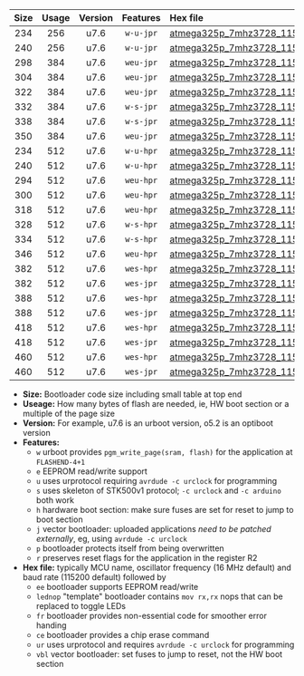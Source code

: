 |Size|Usage|Version|Features|Hex file|
|:-:|:-:|:-:|:-:|:--|
|234|256|u7.6|`w-u-jpr`|[atmega325p_7mhz3728_115200bps_ur_vbl.hex](https://raw.githubusercontent.com/stefanrueger/urboot/main/atmega325p_7mhz3728_115200bps_ur_vbl.hex)|
|240|256|u7.6|`w-u-jpr`|[atmega325p_7mhz3728_115200bps_lednop_ur_vbl.hex](https://raw.githubusercontent.com/stefanrueger/urboot/main/atmega325p_7mhz3728_115200bps_lednop_ur_vbl.hex)|
|298|384|u7.6|`weu-jpr`|[atmega325p_7mhz3728_115200bps_ee_ur_vbl.hex](https://raw.githubusercontent.com/stefanrueger/urboot/main/atmega325p_7mhz3728_115200bps_ee_ur_vbl.hex)|
|304|384|u7.6|`weu-jpr`|[atmega325p_7mhz3728_115200bps_ee_lednop_ur_vbl.hex](https://raw.githubusercontent.com/stefanrueger/urboot/main/atmega325p_7mhz3728_115200bps_ee_lednop_ur_vbl.hex)|
|322|384|u7.6|`weu-jpr`|[atmega325p_7mhz3728_115200bps_ee_lednop_fr_ur_vbl.hex](https://raw.githubusercontent.com/stefanrueger/urboot/main/atmega325p_7mhz3728_115200bps_ee_lednop_fr_ur_vbl.hex)|
|332|384|u7.6|`w-s-jpr`|[atmega325p_7mhz3728_115200bps_vbl.hex](https://raw.githubusercontent.com/stefanrueger/urboot/main/atmega325p_7mhz3728_115200bps_vbl.hex)|
|338|384|u7.6|`w-s-jpr`|[atmega325p_7mhz3728_115200bps_lednop_vbl.hex](https://raw.githubusercontent.com/stefanrueger/urboot/main/atmega325p_7mhz3728_115200bps_lednop_vbl.hex)|
|350|384|u7.6|`weu-jpr`|[atmega325p_7mhz3728_115200bps_ee_lednop_fr_ce_ur_vbl.hex](https://raw.githubusercontent.com/stefanrueger/urboot/main/atmega325p_7mhz3728_115200bps_ee_lednop_fr_ce_ur_vbl.hex)|
|234|512|u7.6|`w-u-hpr`|[atmega325p_7mhz3728_115200bps_ur.hex](https://raw.githubusercontent.com/stefanrueger/urboot/main/atmega325p_7mhz3728_115200bps_ur.hex)|
|240|512|u7.6|`w-u-hpr`|[atmega325p_7mhz3728_115200bps_lednop_ur.hex](https://raw.githubusercontent.com/stefanrueger/urboot/main/atmega325p_7mhz3728_115200bps_lednop_ur.hex)|
|294|512|u7.6|`weu-hpr`|[atmega325p_7mhz3728_115200bps_ee_ur.hex](https://raw.githubusercontent.com/stefanrueger/urboot/main/atmega325p_7mhz3728_115200bps_ee_ur.hex)|
|300|512|u7.6|`weu-hpr`|[atmega325p_7mhz3728_115200bps_ee_lednop_ur.hex](https://raw.githubusercontent.com/stefanrueger/urboot/main/atmega325p_7mhz3728_115200bps_ee_lednop_ur.hex)|
|318|512|u7.6|`weu-hpr`|[atmega325p_7mhz3728_115200bps_ee_lednop_fr_ur.hex](https://raw.githubusercontent.com/stefanrueger/urboot/main/atmega325p_7mhz3728_115200bps_ee_lednop_fr_ur.hex)|
|328|512|u7.6|`w-s-hpr`|[atmega325p_7mhz3728_115200bps.hex](https://raw.githubusercontent.com/stefanrueger/urboot/main/atmega325p_7mhz3728_115200bps.hex)|
|334|512|u7.6|`w-s-hpr`|[atmega325p_7mhz3728_115200bps_lednop.hex](https://raw.githubusercontent.com/stefanrueger/urboot/main/atmega325p_7mhz3728_115200bps_lednop.hex)|
|346|512|u7.6|`weu-hpr`|[atmega325p_7mhz3728_115200bps_ee_lednop_fr_ce_ur.hex](https://raw.githubusercontent.com/stefanrueger/urboot/main/atmega325p_7mhz3728_115200bps_ee_lednop_fr_ce_ur.hex)|
|382|512|u7.6|`wes-hpr`|[atmega325p_7mhz3728_115200bps_ee.hex](https://raw.githubusercontent.com/stefanrueger/urboot/main/atmega325p_7mhz3728_115200bps_ee.hex)|
|382|512|u7.6|`wes-jpr`|[atmega325p_7mhz3728_115200bps_ee_vbl.hex](https://raw.githubusercontent.com/stefanrueger/urboot/main/atmega325p_7mhz3728_115200bps_ee_vbl.hex)|
|388|512|u7.6|`wes-hpr`|[atmega325p_7mhz3728_115200bps_ee_lednop.hex](https://raw.githubusercontent.com/stefanrueger/urboot/main/atmega325p_7mhz3728_115200bps_ee_lednop.hex)|
|388|512|u7.6|`wes-jpr`|[atmega325p_7mhz3728_115200bps_ee_lednop_vbl.hex](https://raw.githubusercontent.com/stefanrueger/urboot/main/atmega325p_7mhz3728_115200bps_ee_lednop_vbl.hex)|
|418|512|u7.6|`wes-hpr`|[atmega325p_7mhz3728_115200bps_ee_lednop_fr.hex](https://raw.githubusercontent.com/stefanrueger/urboot/main/atmega325p_7mhz3728_115200bps_ee_lednop_fr.hex)|
|418|512|u7.6|`wes-jpr`|[atmega325p_7mhz3728_115200bps_ee_lednop_fr_vbl.hex](https://raw.githubusercontent.com/stefanrueger/urboot/main/atmega325p_7mhz3728_115200bps_ee_lednop_fr_vbl.hex)|
|460|512|u7.6|`wes-hpr`|[atmega325p_7mhz3728_115200bps_ee_lednop_fr_ce.hex](https://raw.githubusercontent.com/stefanrueger/urboot/main/atmega325p_7mhz3728_115200bps_ee_lednop_fr_ce.hex)|
|460|512|u7.6|`wes-jpr`|[atmega325p_7mhz3728_115200bps_ee_lednop_fr_ce_vbl.hex](https://raw.githubusercontent.com/stefanrueger/urboot/main/atmega325p_7mhz3728_115200bps_ee_lednop_fr_ce_vbl.hex)|

- **Size:** Bootloader code size including small table at top end
- **Useage:** How many bytes of flash are needed, ie, HW boot section or a multiple of the page size
- **Version:** For example, u7.6 is an urboot version, o5.2 is an optiboot version
- **Features:**
  + `w` urboot provides `pgm_write_page(sram, flash)` for the application at `FLASHEND-4+1`
  + `e` EEPROM read/write support
  + `u` uses urprotocol requiring `avrdude -c urclock` for programming
  + `s` uses skeleton of STK500v1 protocol; `-c urclock` and `-c arduino` both work
  + `h` hardware boot section: make sure fuses are set for reset to jump to boot section
  + `j` vector bootloader: uploaded applications *need to be patched externally*, eg, using `avrdude -c urclock`
  + `p` bootloader protects itself from being overwritten
  + `r` preserves reset flags for the application in the register R2
- **Hex file:** typically MCU name, oscillator frequency (16 MHz default) and baud rate (115200 default) followed by
  + `ee` bootloader supports EEPROM read/write
  + `lednop` "template" bootloader contains `mov rx,rx` nops that can be replaced to toggle LEDs
  + `fr` bootloader provides non-essential code for smoother error handing
  + `ce` bootloader provides a chip erase command
  + `ur` uses urprotocol and requires `avrdude -c urclock` for programming
  + `vbl` vector bootloader: set fuses to jump to reset, not the HW boot section
